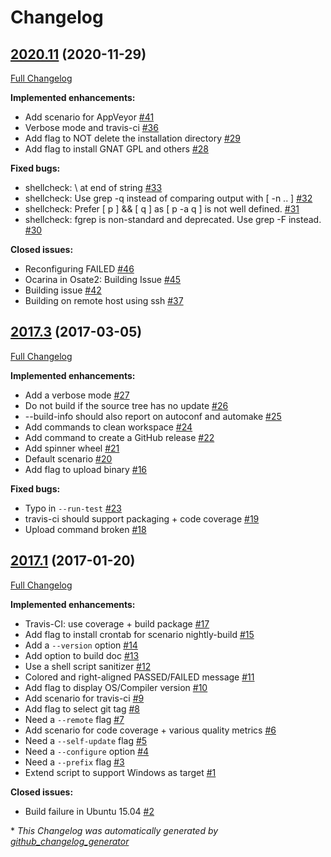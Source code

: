 # Changelog

## [2020.11](https://github.com/openaadl/ocarina-build/tree/2020.11) (2020-11-29)

[Full Changelog](https://github.com/openaadl/ocarina-build/compare/2017.3...2020.11)

**Implemented enhancements:**

- Add scenario for AppVeyor [\#41](https://github.com/OpenAADL/ocarina-build/issues/41)
- Verbose mode and travis-ci [\#36](https://github.com/OpenAADL/ocarina-build/issues/36)
- Add flag to NOT delete the installation directory [\#29](https://github.com/OpenAADL/ocarina-build/issues/29)
- Add flag to install GNAT GPL and others [\#28](https://github.com/OpenAADL/ocarina-build/issues/28)

**Fixed bugs:**

- shellcheck: \ at end of string [\#33](https://github.com/OpenAADL/ocarina-build/issues/33)
- shellcheck: Use grep -q instead of comparing output with \[ -n .. \] [\#32](https://github.com/OpenAADL/ocarina-build/issues/32)
- shellcheck: Prefer \[ p \] && \[ q \] as \[ p -a q \] is not well defined. [\#31](https://github.com/OpenAADL/ocarina-build/issues/31)
- shellcheck: fgrep is non-standard and deprecated. Use grep -F instead. [\#30](https://github.com/OpenAADL/ocarina-build/issues/30)

**Closed issues:**

- Reconfiguring FAILED [\#46](https://github.com/OpenAADL/ocarina-build/issues/46)
- Ocarina in Osate2: Building Issue [\#45](https://github.com/OpenAADL/ocarina-build/issues/45)
- Building issue [\#42](https://github.com/OpenAADL/ocarina-build/issues/42)
- Building on remote host using ssh [\#37](https://github.com/OpenAADL/ocarina-build/issues/37)

## [2017.3](https://github.com/openaadl/ocarina-build/tree/2017.3) (2017-03-05)

[Full Changelog](https://github.com/openaadl/ocarina-build/compare/2017.1...2017.3)

**Implemented enhancements:**

- Add a verbose mode [\#27](https://github.com/OpenAADL/ocarina-build/issues/27)
- Do not build if the source tree has no update [\#26](https://github.com/OpenAADL/ocarina-build/issues/26)
- --build-info should also report on autoconf and automake [\#25](https://github.com/OpenAADL/ocarina-build/issues/25)
- Add commands to clean workspace [\#24](https://github.com/OpenAADL/ocarina-build/issues/24)
- Add command to create a GitHub release [\#22](https://github.com/OpenAADL/ocarina-build/issues/22)
- Add spinner wheel [\#21](https://github.com/OpenAADL/ocarina-build/issues/21)
- Default scenario [\#20](https://github.com/OpenAADL/ocarina-build/issues/20)
- Add flag to upload binary [\#16](https://github.com/OpenAADL/ocarina-build/issues/16)

**Fixed bugs:**

- Typo in `--run-test` [\#23](https://github.com/OpenAADL/ocarina-build/issues/23)
- travis-ci should support packaging + code coverage [\#19](https://github.com/OpenAADL/ocarina-build/issues/19)
- Upload command broken [\#18](https://github.com/OpenAADL/ocarina-build/issues/18)

## [2017.1](https://github.com/openaadl/ocarina-build/tree/2017.1) (2017-01-20)

[Full Changelog](https://github.com/openaadl/ocarina-build/compare/3939a1d7cd08337697528f6711a1570319333ff8...2017.1)

**Implemented enhancements:**

- Travis-CI: use coverage + build package [\#17](https://github.com/OpenAADL/ocarina-build/issues/17)
- Add flag to install crontab for scenario nightly-build [\#15](https://github.com/OpenAADL/ocarina-build/issues/15)
- Add a `--version` option [\#14](https://github.com/OpenAADL/ocarina-build/issues/14)
- Add option to build doc [\#13](https://github.com/OpenAADL/ocarina-build/issues/13)
- Use a shell script sanitizer [\#12](https://github.com/OpenAADL/ocarina-build/issues/12)
- Colored and right-aligned PASSED/FAILED message [\#11](https://github.com/OpenAADL/ocarina-build/issues/11)
- Add  flag to display OS/Compiler version [\#10](https://github.com/OpenAADL/ocarina-build/issues/10)
- Add scenario for travis-ci [\#9](https://github.com/OpenAADL/ocarina-build/issues/9)
- Add flag to select git tag [\#8](https://github.com/OpenAADL/ocarina-build/issues/8)
- Need a `--remote` flag [\#7](https://github.com/OpenAADL/ocarina-build/issues/7)
- Add scenario for code coverage + various quality metrics [\#6](https://github.com/OpenAADL/ocarina-build/issues/6)
- Need a `--self-update` flag [\#5](https://github.com/OpenAADL/ocarina-build/issues/5)
- Need a `--configure` option [\#4](https://github.com/OpenAADL/ocarina-build/issues/4)
- Need a `--prefix` flag [\#3](https://github.com/OpenAADL/ocarina-build/issues/3)
- Extend script to support Windows as target [\#1](https://github.com/OpenAADL/ocarina-build/issues/1)

**Closed issues:**

- Build failure in Ubuntu 15.04 [\#2](https://github.com/OpenAADL/ocarina-build/issues/2)



\* *This Changelog was automatically generated by [github_changelog_generator](https://github.com/github-changelog-generator/github-changelog-generator)*
